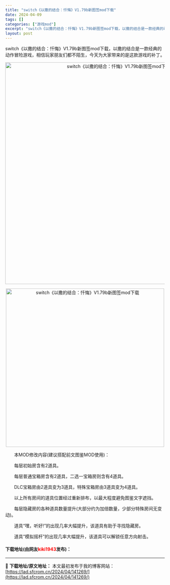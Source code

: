 ```yaml
---
title: "switch《以撒的结合：忏悔》V1.79b新图签mod下载"
date: 2024-04-09
tags: []
categories: ["游戏mod"]
excerpt: "switch《以撒的结合：忏悔》V1.79b新图签mod下载，以撒的结合是一款经典的动作冒险游戏，相信玩家朋友们都不陌生，今天为大家带来的是这款游戏的补丁。 　　本MOD修改内容(建议搭配前文图鉴MOD使用)： 　　每层初始房含有2道具。 　　每层普通宝箱房含有2道具，二选一宝箱房则含有4道具。 　&hellip;"
layout: post
---
```


 <p>switch《以撒的结合：忏悔》V1.79b新图签mod下载，以撒的结合是一款经典的动作冒险游戏，相信玩家朋友们都不陌生，今天为大家带来的是这款游戏的补丁。</p> <div> <p align="center"><img align="" border="0" src="https://lad.sfcrom.cn/wp-content/uploads/2024/04/20240409_661505db7e2bd.webp" width="700" alt="switch《以撒的结合：忏悔》V1.79b新图签mod下载" /></p></div> <p align="center"><img align="" border="0" src="https://lad.sfcrom.cn/wp-content/uploads/2024/04/20240409_661505dbc3609.webp" width="500" alt="switch《以撒的结合：忏悔》V1.79b新图签mod下载" /></p> <p>　　本MOD修改内容(建议搭配前文图鉴MOD使用)：</p> <p>　　每层初始房含有2道具。</p> <p>　　每层普通宝箱房含有2道具，二选一宝箱房则含有4道具。</p> <p>　　DLC宝箱房由2道具变为3道具，特殊宝箱房由3道具变为4道具。</p> <p>　　以上所有房间的道具位置经过重新排布，以最大程度避免图鉴文字遮挡。</p> <p>　　每层隐藏房的各种道具数量提升(大部分约为加倍数量，少部分特殊房间无变动)。</p> <p>　　道具&ldquo;嘿，听好!&rdquo;的出现几率大幅提升，该道具有助于寻找隐藏房。</p> <p>　　道具&ldquo;模拟摇杆&rdquo;的出现几率大幅提升，该道具可以解锁任意方向射击。</p> <p><h4>下载地址(由网友<font color="red">kiki1943</font>发布)：</h4></p> 

---
📖 **下载地址/原文地址：** 本文最初发布于我的博客网站：[https://lad.sfcrom.cn/2024/04/141269/](https://lad.sfcrom.cn/2024/04/141269/)
